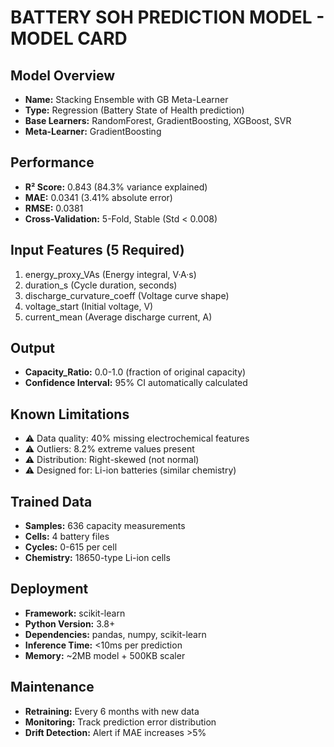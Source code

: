 # BATTERY SOH PREDICTION MODEL - MODEL CARD

## Model Overview
- **Name:** Stacking Ensemble with GB Meta-Learner
- **Type:** Regression (Battery State of Health prediction)
- **Base Learners:** RandomForest, GradientBoosting, XGBoost, SVR
- **Meta-Learner:** GradientBoosting

## Performance
- **R² Score:** 0.843 (84.3% variance explained)
- **MAE:** 0.0341 (3.41% absolute error)
- **RMSE:** 0.0381
- **Cross-Validation:** 5-Fold, Stable (Std < 0.008)

## Input Features (5 Required)
1. energy_proxy_VAs (Energy integral, V·A·s)
2. duration_s (Cycle duration, seconds)
3. discharge_curvature_coeff (Voltage curve shape)
4. voltage_start (Initial voltage, V)
5. current_mean (Average discharge current, A)

## Output
- **Capacity_Ratio:** 0.0-1.0 (fraction of original capacity)
- **Confidence Interval:** 95% CI automatically calculated

## Known Limitations
- ⚠️ Data quality: 40% missing electrochemical features
- ⚠️ Outliers: 8.2% extreme values present
- ⚠️ Distribution: Right-skewed (not normal)
- ⚠️ Designed for: Li-ion batteries (similar chemistry)

## Trained Data
- **Samples:** 636 capacity measurements
- **Cells:** 4 battery files
- **Cycles:** 0-615 per cell
- **Chemistry:** 18650-type Li-ion cells

## Deployment
- **Framework:** scikit-learn
- **Python Version:** 3.8+
- **Dependencies:** pandas, numpy, scikit-learn
- **Inference Time:** <10ms per prediction
- **Memory:** ~2MB model + 500KB scaler

## Maintenance
- **Retraining:** Every 6 months with new data
- **Monitoring:** Track prediction error distribution
- **Drift Detection:** Alert if MAE increases >5%